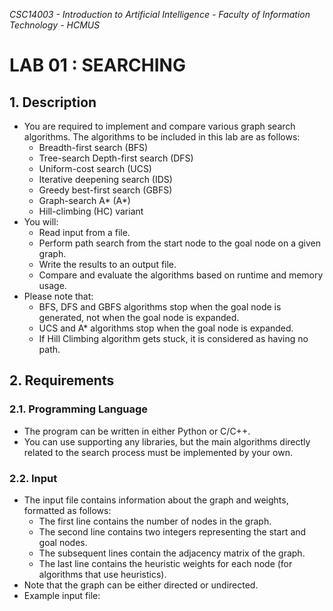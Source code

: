 *CSC14003 - Introduction to Artificial Intelligence - Faculty of Information Technology - HCMUS*
# LAB 01 : SEARCHING
## 1. Description
* You are required to implement and compare various graph search algorithms. The algorithms to be included in this lab are as follows:
  * Breadth-first search (BFS)
  * Tree-search Depth-first search (DFS)
  * Uniform-cost search (UCS)
  * Iterative deepening search (IDS)
  * Greedy best-first search (GBFS)
  * Graph-search A* (A*)
  * Hill-climbing (HC) variant
* You will:
  * Read input from a file.
  * Perform path search from the start node to the goal node on a given graph.
  * Write the results to an output file.
  * Compare and evaluate the algorithms based on runtime and memory usage.
* Please note that:
  *  BFS, DFS and GBFS algorithms stop when the goal node is generated, not when the goal node is expanded.
  *  UCS and A* algorithms stop when the goal node is expanded.
  *  If Hill Climbing algorithm gets stuck, it is considered as having no path.
## 2. Requirements
### 2.1. Programming Language
* The program can be written in either Python or C/C++.
*  You can use supporting any libraries, but the main algorithms directly related to the search process must be implemented by your own.
### 2.2. Input
* The input file contains information about the graph and weights, formatted as follows:
  * The first line contains the number of nodes in the graph.
  * The second line contains two integers representing the start and goal nodes.
  * The subsequent lines contain the adjacency matrix of the graph.
  * The last line contains the heuristic weights for each node (for algorithms that use heuristics).
* Note that the graph can be either directed or undirected.
* Example input file:

